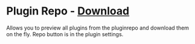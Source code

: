 # Plugin Repo - [Download](https://raw.githubusercontent.com/mwittrien/BetterDiscordAddons/master/Plugins/PluginRepo/PluginRepo.plugin.js)

Allows you to preview all plugins from the pluginrepo and download them on the fly. Repo button is in the plugin settings.
